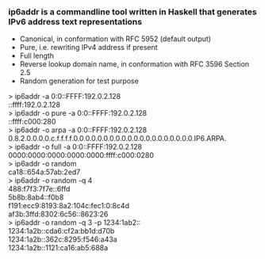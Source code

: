 ### ip6addr is a commandline tool written in Haskell that generates IPv6 address text representations

* Canonical, in conformation with RFC 5952 (default output)
* Pure, i.e. rewriting IPv4 address if present
* Full length
* Reverse lookup domain name, in conformation with RFC 3596 Section 2.5
* Random generation for test purpose  

&gt; ip6addr -a 0:0::FFFF:192.0.2.128  
::ffff:192.0.2.128  
&gt; ip6addr -o pure -a 0:0::FFFF:192.0.2.128  
::ffff:c000:280  
&gt; ip6addr -o arpa -a 0:0::FFFF:192.0.2.128  
0.8.2.0.0.0.0.c.f.f.f.f.0.0.0.0.0.0.0.0.0.0.0.0.0.0.0.0.0.0.0.0.IP6.ARPA.  
&gt; ip6addr -o full -a 0:0::FFFF:192.0.2.128  
0000:0000:0000:0000:0000:ffff:c000:0280  
&gt; ip6addr -o random  
ca18::654a:57ab:2ed7  
&gt; ip6addr -o random -q 4  
488:f7f3:7f7e::6ffd  
5b8b:8ab4::f0b8  
f191:ecc9:8193:8a2:104c:fec1:0:8c4d  
af3b:3ffd:8302:6c56::8623:26  
&gt; ip6addr -o random -q 3 -p 1234:1ab2::  
1234:1a2b::cda6:cf2a:bb1d:d70b  
1234:1a2b::362c:8295:f546:a43a  
1234:1a2b::1121:ca16:ab5:688a  
